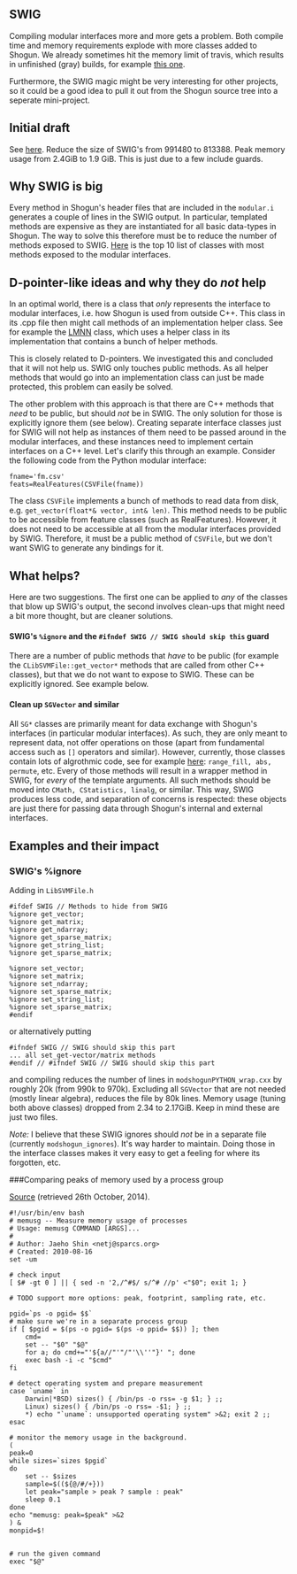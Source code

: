 ##  SWIG
Compiling modular interfaces more and more gets a problem. Both compile time and memory requirements explode with more classes added to Shogun. We already sometimes hit the memory limit of travis, which results in unfinished (gray) builds, for example [this one](https://github.com/shogun-toolbox/shogun/issues/2562).

Furthermore, the SWIG magic might be very interesting for other projects, so it could be a good idea to pull it out from the Shogun source tree into a seperate mini-project.
 
## Initial draft
See [here](https://github.com/shogun-toolbox/shogun/pull/2567). Reduce the size of SWIG's from 991480 to 813388. Peak memory usage from 2.4GiB to 1.9 GiB. This is just due to a few include guards.

## Why SWIG is big
Every method in Shogun's header files that are included in the ```modular.i``` generates a couple of lines in the SWIG output. In particular, templated methods are expensive as they are instantiated for all basic data-types in Shogun. The way to solve this therefore must be to reduce the number of methods exposed to SWIG. [Here](https://github.com/shogun-toolbox/shogun/issues/2562) is the top 10 list of classes with most methods exposed to the modular interfaces.

## D-pointer-like ideas and why they do *not* help
In an optimal world, there is a class that *only* represents the interface to modular interfaces, i.e. how Shogun is used from outside C++. This class in its .cpp file then might call methods of an implementation helper class. See for example the [LMNN](http://www.shogun-toolbox.org/doc/en/latest/LMNN_8cpp_source.html) class, which uses a helper class in its implementation that contains a bunch of helper methods.

This is closely related to D-pointers. We investigated this and concluded that it will not help us.  SWIG only touches public methods. As all helper methods that would go into an implementation class can just be made protected, this problem can easily be solved. 

The other problem with this approach is that there are C++ methods that *need* to be public, but should *not* be in SWIG. The only solution for those is explicitly ignore them (see below). Creating separate interface classes just for SWIG will not help as instances of them need to be passed around in the modular interfaces, and these instances need to implement certain interfaces on a C++ level. Let's clarify this through an example. Consider the following code from the Python modular interface:

```
fname='fm.csv'
feats=RealFeatures(CSVFile(fname))
```

The class `CSVFile` implements a bunch of methods to read data from disk, e.g. `get_vector(float*& vector, int& len)`. This method needs to be public to be accessible from feature classes (such as RealFeatures). However, it does not need to be accessible at all from the modular interfaces provided by SWIG. Therefore, it must be a public method of `CSVFile`, but we don't want SWIG to generate any bindings for it.

## What helps?
Here are two suggestions. The first one can be applied to *any* of the classes that blow up SWIG's output, the second involves clean-ups that might need a bit more thought, but are cleaner solutions.

#### SWIG's ```%ignore``` and the ```#ifndef SWIG // SWIG should skip this``` guard
There are a number of public methods that *have* to be public (for example the ```CLibSVMFile::get_vector*``` methods that are called from other C++ classes), but that we do not want to expose to SWIG. These can be explicitly ignored. See example below.

#### Clean up ```SGVector``` and similar
All ```SG*``` classes are primarily meant for data exchange with Shogun's interfaces (in particular modular interfaces). As such, they are only meant to represent data, not offer operations on those (apart from fundamental access such as ```[]``` operators and similar). However, currently, those classes contain lots of algrothmic code, see for example [here](http://www.shogun-toolbox.org/doc/en/latest/classshogun_1_1SGVector.html): ```range_fill, abs, permute```, etc.
Every of those methods will result in a wrapper method in SWIG, for *every* of the template arguments. All such methods should be moved into ```CMath, CStatistics, linalg```, or similar. This way, SWIG produces less code, and separation of concerns is respected: these objects are just there for passing data through Shogun's internal and external interfaces.


## Examples and their impact
### SWIG's %ignore
Adding in ```LibSVMFile.h```
```
#ifdef SWIG // Methods to hide from SWIG
%ignore get_vector;
%ignore get_matrix;
%ignore get_ndarray;
%ignore get_sparse_matrix;
%ignore get_string_list;
%ignore get_sparse_matrix;

%ignore set_vector;
%ignore set_matrix;
%ignore set_ndarray;
%ignore set_sparse_matrix;
%ignore set_string_list;
%ignore set_sparse_matrix;
#endif
```
or alternatively putting
```
#ifndef SWIG // SWIG should skip this part
... all set_get-vector/matrix methods
#endif // #ifndef SWIG // SWIG should skip this part
```
and compiling reduces the number of lines in ```modshogunPYTHON_wrap.cxx``` by roughly 20k (from 990k to 970k).
Excluding all ```SGVector``` that are not needed (mostly linear algebra), reduces the file by 80k lines.
Memory usage (tuning both above classes) dropped from 2.34 to 2.17GiB. Keep in mind these are just two files.

*Note:* I believe that these SWIG ignores should *not* be in a separate file (currently ```modshogun_ignores```). It's way harder to maintain. Doing those in the interface classes makes it very easy to get a feeling for where its forgotten, etc.

###Comparing peaks of memory used by a process group

[Source](https://gist.github.com/netj/526585) (retrieved 26th October, 2014).

```
#!/usr/bin/env bash
# memusg -- Measure memory usage of processes
# Usage: memusg COMMAND [ARGS]...
#
# Author: Jaeho Shin <netj@sparcs.org>
# Created: 2010-08-16
set -um
 
# check input
[ $# -gt 0 ] || { sed -n '2,/^#$/ s/^# //p' <"$0"; exit 1; }
 
# TODO support more options: peak, footprint, sampling rate, etc.
 
pgid=`ps -o pgid= $$`
# make sure we're in a separate process group
if [ $pgid = $(ps -o pgid= $(ps -o ppid= $$)) ]; then
    cmd=
    set -- "$0" "$@"
    for a; do cmd+="'${a//"'"/"'\\''"}' "; done
    exec bash -i -c "$cmd"
fi
 
# detect operating system and prepare measurement
case `uname` in
    Darwin|*BSD) sizes() { /bin/ps -o rss= -g $1; } ;;
    Linux) sizes() { /bin/ps -o rss= -$1; } ;;
    *) echo "`uname`: unsupported operating system" >&2; exit 2 ;;
esac
 
# monitor the memory usage in the background.
(
peak=0
while sizes=`sizes $pgid`
do
    set -- $sizes
    sample=$((${@/#/+}))
    let peak="sample > peak ? sample : peak"
    sleep 0.1
done
echo "memusg: peak=$peak" >&2
) &
monpid=$!
 
 
# run the given command
exec "$@"
```
